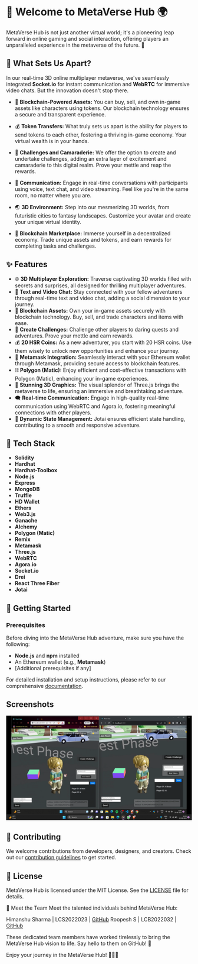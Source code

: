 # 🌟 Welcome to MetaVerse Hub 🌍

MetaVerse Hub is not just another virtual world; it's a pioneering leap forward in online gaming and social interaction, offering players an unparalleled experience in the metaverse of the future. 🚀

## 🔮 What Sets Us Apart?

In our real-time 3D online multiplayer metaverse, we've seamlessly integrated **Socket.io** for instant communication and **WebRTC** for immersive video chats. But the innovation doesn't stop there.

- 💼 **Blockchain-Powered Assets:** You can buy, sell, and own in-game assets like characters using tokens. Our blockchain technology ensures a secure and transparent experience.

- 💰 **Token Transfers:** What truly sets us apart is the ability for players to send tokens to each other, fostering a thriving in-game economy. Your virtual wealth is in your hands.

- 🎯 **Challenges and Camaraderie:** We offer the option to create and undertake challenges, adding an extra layer of excitement and camaraderie to this digital realm. Prove your mettle and reap the rewards.

- 📢 **Communication:** Engage in real-time conversations with participants using voice, text chat, and video streaming. Feel like you're in the same room, no matter where you are.

- 🌏 **3D Environment:** Step into our mesmerizing 3D worlds, from futuristic cities to fantasy landscapes. Customize your avatar and create your unique virtual identity.

- 💎 **Blockchain Marketplace:** Immerse yourself in a decentralized economy. Trade unique assets and tokens, and earn rewards for completing tasks and challenges.

## ✨ Features

- 🌐 **3D Multiplayer Exploration:** Traverse captivating 3D worlds filled with secrets and surprises, all designed for thrilling multiplayer adventures.
- 💬 **Text and Video Chat:** Stay connected with your fellow adventurers through real-time text and video chat, adding a social dimension to your journey.
- 💼 **Blockchain Assets:** Own your in-game assets securely with blockchain technology. Buy, sell, and trade characters and items with ease.
- 🎯 **Create Challenges:** Challenge other players to daring quests and adventures. Prove your mettle and earn rewards.
- 💰 **20 HSR Coins:** As a new adventurer, you start with 20 HSR coins. Use them wisely to unlock new opportunities and enhance your journey.
- 🔐 **Metamask Integration:** Seamlessly interact with your Ethereum wallet through Metamask, providing secure access to blockchain features.
- ⛓️ **Polygon (Matic):** Enjoy efficient and cost-effective transactions with Polygon (Matic), enhancing your in-game experiences.
- 🎨 **Stunning 3D Graphics:** The visual splendor of Three.js brings the metaverse to life, ensuring an immersive and breathtaking adventure.
- 🗨️ **Real-time Communication:** Engage in high-quality real-time communication using WebRTC and Agora.io, fostering meaningful connections with other players.
- 🔄 **Dynamic State Management:** Jotai ensures efficient state handling, contributing to a smooth and responsive adventure.

## 🔧 Tech Stack

- **Solidity**
- **Hardhat**
- **Hardhat-Toolbox**
- **Node.js**
- **Express**
- **MongoDB**
- **Truffle**
- **HD Wallet**
- **Ethers**
- **Web3.js**
- **Ganache**
- **Alchemy**
- **Polygon (Matic)**
- **Remix**
- **Metamask**
- **Three.js**
- **WebRTC**
- **Agora.io**
- **Socket.io**
- **Drei**
- **React Three Fiber**
- **Jotai**

## 🚀 Getting Started

### Prerequisites

Before diving into the MetaVerse Hub adventure, make sure you have the following:

- **Node.js** and **npm** installed
- An Ethereum wallet (e.g., **Metamask**)
- [Additional prerequisites if any]

For detailed installation and setup instructions, please refer to our comprehensive [documentation](docs/README.md).

## Screenshots

![Introduction](images/Photo-01.png)

## 📢 Contributing

We welcome contributions from developers, designers, and creators. Check out our [contribution guidelines](CONTRIBUTING.md) to get started.

## 📝 License

MetaVerse Hub is licensed under the MIT License. See the [LICENSE](LICENSE) file for details.

👥 Meet the Team
Meet the talented individuals behind MetaVerse Hub:

Himanshu Sharma | LCS2022023 | [GitHub](https://github.com/Him7n)
Roopesh S | LCB2022032 | [GitHub](https://github.com/TechWizard9999)

These dedicated team members have worked tirelessly to bring the MetaVerse Hub vision to life. Say hello to them on GitHub! 🌟

Enjoy your journey in the MetaVerse Hub! 🚀🌌🌐
